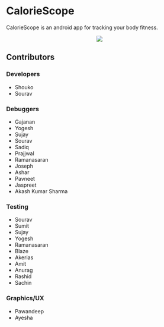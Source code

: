 # CalorieScope
CalorieScope is an android app for tracking your body fitness.

<p align="center">
  <img src="https://raw.githubusercontent.com/shouko-komi/shouko-komi.github.io/master/assets/images/CalorieScope.png">
</p>

## Contributors

### Developers
* Shouko
* Sourav
### Debuggers
* Gajanan
* Yogesh
* Sujay
* Sourav
* Sadiq
* Prajjwal
* Ramanasaran
* Joseph
* Ashar
* Pavneet
* Jaspreet
* Akash Kumar Sharma
### Testing
* Sourav
* Sumit
* Sujay
* Yogesh
* Ramanasaran
* Blaze
* Akerias
* Amit
* Anurag
* Rashid
* Sachin
### Graphics/UX
* Pawandeep
* Ayesha
